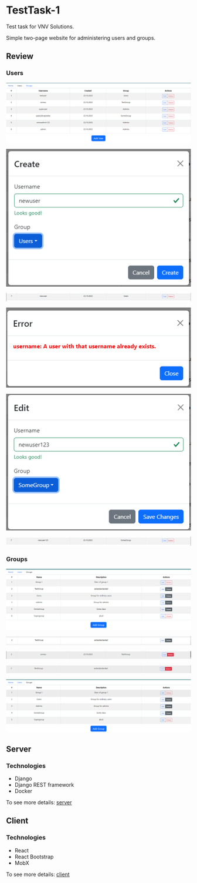 # TestTask-1

Test task for VNV Solutions.

Simple two-page website for administering users and groups.

## Review

### Users

<p align="center">
  <img src="docs/imgs/img.png" alt="User creating"/>
</p>

<p align="center">
  <img src="docs/imgs/img_1.png" alt="User creating"/>
</p>

<p align="center">
  <img src="docs/imgs/img_2.png" alt="User creating"/>
</p>

<p align="center">
  <img src="docs/imgs/img_3.png" alt="User creating"/>
</p>


<p align="center">
  <img src="docs/imgs/img_4.png" alt="User creating"/>
</p>

<p align="center">
  <img src="docs/imgs/img_5.png" alt="User creating"/>
</p>

### Groups

<p align="center">
  <img src="docs/imgs/img_6.png" alt="User creating"/>
</p>

<p align="center">
  <img src="docs/imgs/img_7.png" alt="User creating"/>
</p>
<p align="center">
  <img src="docs/imgs/img_8.png" alt="User creating"/>
</p>
<p align="center">
  <img src="docs/imgs/img_9.png" alt="User creating"/>
</p>

<p align="center">
  <img src="docs/imgs/img_10.png" alt="User creating"/>
</p>

## Server

### Technologies

- Django
- Django REST framework
- Docker

To see more details: [server](server)

## Client

### Technologies

- React
- React Bootstrap
- MobX

To see more details: [client](client)

